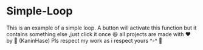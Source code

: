 # Simple-Loop

This is an example of a simple loop.
A button will activate this function but it contains something else ,just click it once 😃
all projects are made with ❤️ by 🐰 (KaninHase)
Pls respect my work as i respect yours ^-^ 🥰
